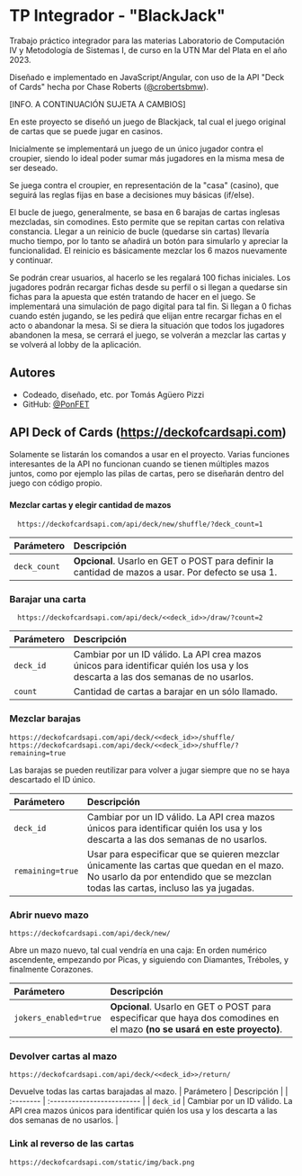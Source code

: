 
# TP Integrador - "BlackJack"

Trabajo práctico integrador para las materias Laboratorio de Computación IV y Metodología de Sistemas I, de curso en la UTN Mar del Plata en el año 2023.

Diseñado e implementado en JavaScript/Angular, con uso de la API "Deck of Cards" hecha por Chase Roberts ([@crobertsbmw](https://github.com/crobertsbmw/)).



[INFO. A CONTINUACIÓN SUJETA A CAMBIOS]

En este proyecto se diseñó un juego de Blackjack, tal cual el juego original de cartas que se puede jugar en casinos.

Inicialmente se implementará un juego de un único jugador contra el croupier, siendo lo ideal poder sumar más jugadores en la misma mesa de ser deseado.

Se juega contra el croupier, en representación de la "casa" (casino), que seguirá las reglas fijas en base a decisiones muy básicas (if/else).

El bucle de juego, generalmente, se basa en 6 barajas de cartas inglesas mezcladas, sin comodines. Esto permite que se repitan cartas con relativa constancia. Llegar a un reinicio de bucle (quedarse sin cartas) llevaría mucho tiempo, por lo tanto se añadirá un botón para simularlo y apreciar la funcionalidad. El reinicio es básicamente mezclar los 6 mazos nuevamente y continuar.

Se podrán crear usuarios, al hacerlo se les regalará 100 fichas iniciales. Los jugadores podrán recargar fichas desde su perfil o si llegan a quedarse sin fichas para la apuesta que estén tratando de hacer en el juego. Se implementará una simulación de pago digital para tal fin. Si llegan a 0 fichas cuando estén jugando, se les pedirá que elijan entre recargar fichas en el acto o abandonar la mesa. Si se diera la situación que todos los jugadores abandonen la mesa, se cerrará el juego, se volverán a mezclar las cartas y se volverá al lobby de la aplicación.
## Autores

- Codeado, diseñado, etc. por Tomás Agüero Pizzi
- GitHub: [@PonFET](https://www.github.com/PonFET)


## API Deck of Cards (https://deckofcardsapi.com)

Solamente se listarán los comandos a usar en el proyecto. Varias funciones interesantes de la API no funcionan cuando se tienen múltiples mazos juntos, como por ejemplo las pilas de cartas, pero se diseñarán dentro del juego con código propio.

###

#### Mezclar cartas y elegir cantidad de mazos

```http
  https://deckofcardsapi.com/api/deck/new/shuffle/?deck_count=1
```

| Parámetero | Descripción                |
| :-------- | :------------------------- |
| `deck_count` | **Opcional**. Usarlo en GET o POST para definir la cantidad de mazos a usar. Por defecto se usa 1.  |

### Barajar una carta

```http
  https://deckofcardsapi.com/api/deck/<<deck_id>>/draw/?count=2
```

| Parámetero | Descripción                |
| :-------- | :------------------------- |
| `deck_id` | Cambiar por un ID válido. La API crea mazos únicos para identificar quién los usa y los descarta a las dos semanas de no usarlos. |
| `count` | Cantidad de cartas a barajar en un sólo llamado. |

### Mezclar barajas

```http
https://deckofcardsapi.com/api/deck/<<deck_id>>/shuffle/
https://deckofcardsapi.com/api/deck/<<deck_id>>/shuffle/?remaining=true
```

Las barajas se pueden reutilizar para volver a jugar siempre que no se haya descartado el ID único.

| Parámetero | Descripción                |
| :-------- | :------------------------- |
| `deck_id` | Cambiar por un ID válido. La API crea mazos únicos para identificar quién los usa y los descarta a las dos semanas de no usarlos. |
| `remaining=true` | Usar para especificar que se quieren mezclar únicamente las cartas que quedan en el mazo. No usarlo da por entendido que se mezclan todas las cartas, incluso las ya jugadas. |

### Abrir nuevo mazo

```http
https://deckofcardsapi.com/api/deck/new/
```
Abre un mazo nuevo, tal cual vendría en una caja: En orden numérico ascendente, empezando por Picas, y siguiendo con Diamantes, Tréboles, y finalmente Corazones.

| Parámetero | Descripción                |
| :-------- | :------------------------- |
| `jokers_enabled=true` | **Opcional**. Usarlo en GET o POST para especificar que haya dos comodines en el mazo __(no se usará en este proyecto)__.  |

### Devolver cartas al mazo

```http
https://deckofcardsapi.com/api/deck/<<deck_id>>/return/
```
Devuelve todas las cartas barajadas al mazo.
| Parámetero | Descripción                |
| :-------- | :------------------------- |
| `deck_id` | Cambiar por un ID válido. La API crea mazos únicos para identificar quién los usa y los descarta a las dos semanas de no usarlos. |

### Link al reverso de las cartas

```http
https://deckofcardsapi.com/static/img/back.png
```

